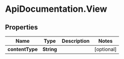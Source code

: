 # ApiDocumentation.View

## Properties
Name | Type | Description | Notes
------------ | ------------- | ------------- | -------------
**contentType** | **String** |  | [optional] 


